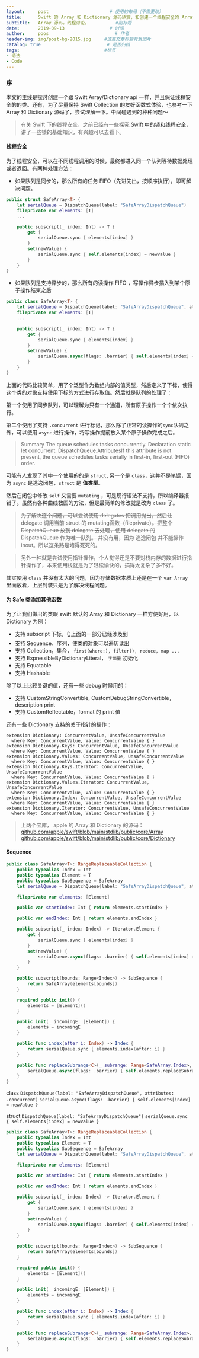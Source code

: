 ```yaml
---
layout:     post                       # 使用的布局（不需要改）
title:      Swift 的 Array 和 Dictionary 源码欣赏，和创建一个线程安全的 Array 和 Dictionary #重回 Layout                  # 标题
subtitle:   Array 源码，线程讨论，          #副标题
date:       2019-09-13                 # 时间
author:     poos                         # 作者
header-img: img/post-bg-2015.jpg     #这篇文章标题背景图片
catalog: true                         # 是否归档
tags:                                #标签
- 语法
- Code
---
```



### 序

本文的主线是探讨创建一个跟 Swift Array/Dictionary api 一样，并且保证线程安全的的类。还有，为了尽量保持 Swift Collection 的友好函数式体验，也参考一下 Array 和 Dictionary 源码了，尝试理解一下。中间碰遇到的种种问题～


> 有关 Swift 下的线程安全，之前已经有一些探究 [Swift 中的锁和线程安全](https://poos.github.io/2020/04/11/SwiftLock/)，讲了一些锁的基础知识，有兴趣可以去看下。

#### 线程安全

为了线程安全，可以在不同线程调用的时候，最终都进入同一个队列等待数据处理或者返回。有两种处理方法：

- 如果队列是同步的，那么所有的任务 FIFO（先进先出，按顺序执行），即可解决问题。

```swift
public struct SafeArray<T> {
    let serialQueue = DispatchQueue(label: "SafeArrayDispatchQueue")
    fileprivate var elements: [T]
    ...

    public subscript(_ index: Int) -> T {
        get {
            serialQueue.sync { elements[index] }
        }
        set(newValue) {
            serialQueue.sync { self.elements[index] = newValue }
        }
    }
}
```

- 如果队列是支持异步的，那么所有的读操作 FIFO ，写操作异步插入到某个原子操作结束之后

```swift
public class SafeArray<T> {
    let serialQueue = DispatchQueue(label: "SafeArrayDispatchQueue", attributes: .concurrent)
    fileprivate var elements: [T]
    ...

    public subscript(_ index: Int) -> T {
        get {
            serialQueue.sync { elements[index] }
        }
        set(newValue) {
            serialQueue.async(flags: .barrier) { self.elements[index] = newValue }
        }
    }
}
```

上面的代码比较简单，用了个泛型作为数组内部的值类型，然后定义了下标，使得这个类的对象支持使用下标的方式进行存取值。然后就是队列的处理了：

第一个使用了同步队列，可以理解为只有一个通道，所有原子操作一个个依次执行。

第二个使用了支持 `.concurrent` 进行标记，那么除了正常的读操作的`sync`队列之外，可以使用 `async` 进行操作，将写操作提前放入某个原子操作完成之后。

> Summary The queue schedules tasks concurrently.
Declaration static let concurrent: DispatchQueue.AttributesIf this attribute is not present, the queue schedules tasks serially in first-in, first-out (FIFO) order.

可能有人发现了其中一个使用的的是 `struct`, 另一个是 `class`，这并不是笔误，因为 `async` 是逃逸闭包，`struct` 是 **值类型**。

然后在闭包中修改 `self` 又需要 `mutating` ，可是现行语法不支持，所以编译器报错了。虽然有各种曲线救国的方法，但是最简单的修改就是改为 `class` 了。

> ~~为了解决这个问题，可以尝试使用 delegates 把调用抛出，然后让 delegate 调用当前 struct 的 mutating函数（fileprivate）。把整个 DispatchQueue 放到 delegate 去处理，使用 delegate 的 DispatchQueue 作为唯一队列。~~ 并没有用，因为 逃逸闭包 并不能操作 inout。所以这条路是堵得死死的。

> 另外一种就是尝试使用指针操作，个人觉得还是不要对栈内存的数据进行指针操作了，本来使用栈就是为了轻松愉快的，搞得太复杂了多不好。

其实使用 `class` 并没有太大的问题，因为存储数据本质上还是在一个 `var Array` 里面放着，上层封装只是为了解决线程问题。

#### 为 Safe 类添加其他函数

为了让我们做出的类跟 swift 默认的 Array 和 Dictionary 一样方便好用，以 Dictionary 为例：

- 支持 subscript 下标，👆上面的一部分已经涉及到
- 支持 Sequence，序列，使类的对象可以遍历读出
- 支持 Collection，集合， `first(where:), filter(), reduce, map ...`
- 支持 ExpressibleByDictionaryLiteral， `字面量` 初始化
- 支持 Equatable
- 支持 Hashable

除了以上比较关键的值，还有一些 debug 时候用的：

- 支持 CustomStringConvertible, CustomDebugStringConvertible，description print
- 支持 CustomReflectable，format 的 print 值

还有一些 Dictionary 支持的关于指针的操作：

```
extension Dictionary: ConcurrentValue, UnsafeConcurrentValue
  where Key: ConcurrentValue, Value: ConcurrentValue { }
extension Dictionary.Keys: ConcurrentValue, UnsafeConcurrentValue
  where Key: ConcurrentValue, Value: ConcurrentValue { }
extension Dictionary.Values: ConcurrentValue, UnsafeConcurrentValue
  where Key: ConcurrentValue, Value: ConcurrentValue { }
extension Dictionary.Keys.Iterator: ConcurrentValue, UnsafeConcurrentValue
  where Key: ConcurrentValue, Value: ConcurrentValue { }
extension Dictionary.Values.Iterator: ConcurrentValue, UnsafeConcurrentValue
  where Key: ConcurrentValue, Value: ConcurrentValue { }
extension Dictionary.Index: ConcurrentValue, UnsafeConcurrentValue
  where Key: ConcurrentValue, Value: ConcurrentValue { }
extension Dictionary.Iterator: ConcurrentValue, UnsafeConcurrentValue
  where Key: ConcurrentValue, Value: ConcurrentValue { }
```

> 上两个宝库， apple 的 Array 和 Dictionary 的源码：
> [github.com/apple/swift/blob/main/stdlib/public/core/Array](https://github.com/apple/swift/blob/main/stdlib/public/core/Array.swift)
> [github.com/apple/swift/blob/main/stdlib/public/core/Dictionary](https://github.com/apple/swift/blob/main/stdlib/public/core/Dictionary.swift)

#### Sequence







```swift
public class SafeArray<T>: RangeReplaceableCollection {
    public typealias Index = Int
    public typealias Element = T
    public typealias SubSequence = SafeArray
    let serialQueue = DispatchQueue(label: "SafeArrayDispatchQueue", attributes: .concurrent)

    fileprivate var elements: [Element]

    public var startIndex: Int { return elements.startIndex }

    public var endIndex: Int { return elements.endIndex }

    public subscript(_ index: Index) -> Iterator.Element {
        get {
            serialQueue.sync { elements[index] }
        }
        set(newValue) {
            serialQueue.async(flags: .barrier) { self.elements[index] = newValue }
        }
    }

    public subscript(bounds: Range<Index>) -> SubSequence {
        return SafeArray(elements[bounds])
    }

    required public init() {
        elements = [Element]()
    }

    public init(_ incomingE: [Element]) {
        elements = incomingE
    }

    public func index(after i: Index) -> Index {
        return serialQueue.sync { elements.index(after: i) }
    }

    public func replaceSubrange<C>(_ subrange: Range<SafeArray.Index>, with newElements: __owned C) where C : Collection, Element == C.Element {
        serialQueue.async(flags: .barrier) { self.elements.replaceSubrange(subrange, with: newElements) }
    }
}
```

class
`DispatchQueue(label: "SafeArrayDispatchQueue", attributes: .concurrent)`
`serialQueue.async(flags: .barrier) { self.elements[index] = newValue }`


struct
`DispatchQueue(label: "SafeArrayDispatchQueue")`
`serialQueue.sync { self.elements[index] = newValue }`


```swift
public class SafeArray<T>: RangeReplaceableCollection {
    public typealias Index = Int
    public typealias Element = T
    public typealias SubSequence = SafeArray
    let serialQueue = DispatchQueue(label: "SafeArrayDispatchQueue", attributes: .concurrent)

    fileprivate var elements: [Element]

    public var startIndex: Int { return elements.startIndex }

    public var endIndex: Int { return elements.endIndex }

    public subscript(_ index: Index) -> Iterator.Element {
        get {
            serialQueue.sync { elements[index] }
        }
        set(newValue) {
            serialQueue.async(flags: .barrier) { self.elements[index] = newValue }
        }
    }

    public subscript(bounds: Range<Index>) -> SubSequence {
        return SafeArray(elements[bounds])
    }

    required public init() {
        elements = [Element]()
    }

    public init(_ incomingE: [Element]) {
        elements = incomingE
    }

    public func index(after i: Index) -> Index {
        return serialQueue.sync { elements.index(after: i) }
    }

    public func replaceSubrange<C>(_ subrange: Range<SafeArray.Index>, with newElements: __owned C) where C : Collection, Element == C.Element {
        serialQueue.async(flags: .barrier) { self.elements.replaceSubrange(subrange, with: newElements) }
    }
}
```
